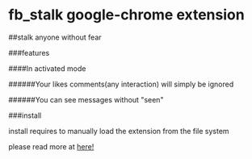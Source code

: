 # fb_stalk google-chrome extension 

##stalk anyone without fear

###features

####In activated mode

######Your likes comments(any interaction) will simply be ignored

######You can see messages without  "seen" 



###install 

install requires to manually load the extension from the  file system 

please read more at [here!](https://developer.chrome.com/extensions/getstarted#unpacked)


